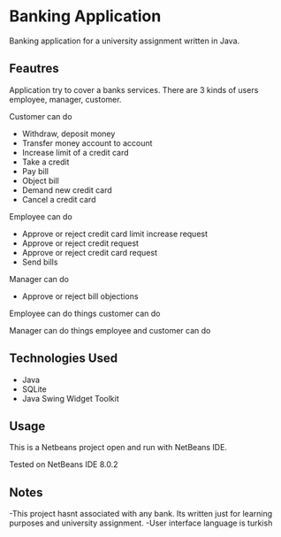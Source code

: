 # Banking Application
Banking application for a university assignment written in Java.

## Feautres
Application try to cover a banks services. There are 3 kinds of users employee, manager, customer.

Customer can do
  - Withdraw, deposit money
  - Transfer money account to account
  - Increase limit of a credit card
  - Take a credit
  - Pay bill
  - Object bill
  - Demand new credit card
  - Cancel a credit card
  
Employee can do
- Approve or reject credit card limit increase request
- Approve or reject credit request
- Approve or reject credit card request
- Send bills

Manager can do
- Approve or reject bill objections

Employee can do things customer can do

Manager can do things employee and customer can do
  
## Technologies Used
- Java
- SQLite
- Java Swing Widget Toolkit

## Usage
This is a Netbeans project open and run with NetBeans IDE.

Tested on NetBeans IDE 8.0.2

## Notes
-This project hasnt associated with any bank. Its written just for learning purposes and university assignment.
-User interface language is turkish

